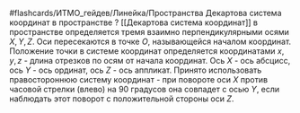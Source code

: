 #flashcards/ИТМО_гейдев/Линейка/Пространства
Декартова система координат в пространстве
?
[[Декартова система координат]] в пространстве определяется тремя взаимно перпендикулярными осями $X, Y, Z$. Оси пересекаются в точке $O$, называющейся началом координат. Положение точки в системе координат определяется координатами $x, y, z$ - длина отрезков по осям от начала координат.
Ось $X$ - ось абсцисс, ось $Y$ - ось ординат, ось $Z$ - ось аппликат.
Принято использовать правостороннюю систему координат - при повороте оси $X$ против часовой стрелки (влево) на 90 градусов она совпадет с осью $Y$, если наблюдать этот поворот с положительной стороны оси $Z$.

